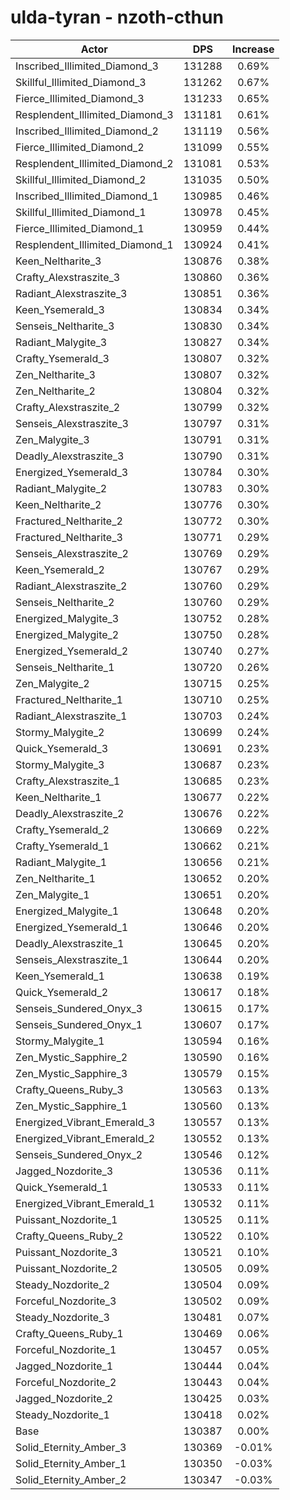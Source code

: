 # ulda-tyran - nzoth-cthun
| Actor | DPS | Increase |
|---|:---:|:---:|
|Inscribed_Illimited_Diamond_3|131288|0.69%|
|Skillful_Illimited_Diamond_3|131262|0.67%|
|Fierce_Illimited_Diamond_3|131233|0.65%|
|Resplendent_Illimited_Diamond_3|131181|0.61%|
|Inscribed_Illimited_Diamond_2|131119|0.56%|
|Fierce_Illimited_Diamond_2|131099|0.55%|
|Resplendent_Illimited_Diamond_2|131081|0.53%|
|Skillful_Illimited_Diamond_2|131035|0.50%|
|Inscribed_Illimited_Diamond_1|130985|0.46%|
|Skillful_Illimited_Diamond_1|130978|0.45%|
|Fierce_Illimited_Diamond_1|130959|0.44%|
|Resplendent_Illimited_Diamond_1|130924|0.41%|
|Keen_Neltharite_3|130876|0.38%|
|Crafty_Alexstraszite_3|130860|0.36%|
|Radiant_Alexstraszite_3|130851|0.36%|
|Keen_Ysemerald_3|130834|0.34%|
|Senseis_Neltharite_3|130830|0.34%|
|Radiant_Malygite_3|130827|0.34%|
|Crafty_Ysemerald_3|130807|0.32%|
|Zen_Neltharite_3|130807|0.32%|
|Zen_Neltharite_2|130804|0.32%|
|Crafty_Alexstraszite_2|130799|0.32%|
|Senseis_Alexstraszite_3|130797|0.31%|
|Zen_Malygite_3|130791|0.31%|
|Deadly_Alexstraszite_3|130790|0.31%|
|Energized_Ysemerald_3|130784|0.30%|
|Radiant_Malygite_2|130783|0.30%|
|Keen_Neltharite_2|130776|0.30%|
|Fractured_Neltharite_2|130772|0.30%|
|Fractured_Neltharite_3|130771|0.29%|
|Senseis_Alexstraszite_2|130769|0.29%|
|Keen_Ysemerald_2|130767|0.29%|
|Radiant_Alexstraszite_2|130760|0.29%|
|Senseis_Neltharite_2|130760|0.29%|
|Energized_Malygite_3|130752|0.28%|
|Energized_Malygite_2|130750|0.28%|
|Energized_Ysemerald_2|130740|0.27%|
|Senseis_Neltharite_1|130720|0.26%|
|Zen_Malygite_2|130715|0.25%|
|Fractured_Neltharite_1|130710|0.25%|
|Radiant_Alexstraszite_1|130703|0.24%|
|Stormy_Malygite_2|130699|0.24%|
|Quick_Ysemerald_3|130691|0.23%|
|Stormy_Malygite_3|130687|0.23%|
|Crafty_Alexstraszite_1|130685|0.23%|
|Keen_Neltharite_1|130677|0.22%|
|Deadly_Alexstraszite_2|130676|0.22%|
|Crafty_Ysemerald_2|130669|0.22%|
|Crafty_Ysemerald_1|130662|0.21%|
|Radiant_Malygite_1|130656|0.21%|
|Zen_Neltharite_1|130652|0.20%|
|Zen_Malygite_1|130651|0.20%|
|Energized_Malygite_1|130648|0.20%|
|Energized_Ysemerald_1|130646|0.20%|
|Deadly_Alexstraszite_1|130645|0.20%|
|Senseis_Alexstraszite_1|130644|0.20%|
|Keen_Ysemerald_1|130638|0.19%|
|Quick_Ysemerald_2|130617|0.18%|
|Senseis_Sundered_Onyx_3|130615|0.17%|
|Senseis_Sundered_Onyx_1|130607|0.17%|
|Stormy_Malygite_1|130594|0.16%|
|Zen_Mystic_Sapphire_2|130590|0.16%|
|Zen_Mystic_Sapphire_3|130579|0.15%|
|Crafty_Queens_Ruby_3|130563|0.13%|
|Zen_Mystic_Sapphire_1|130560|0.13%|
|Energized_Vibrant_Emerald_3|130557|0.13%|
|Energized_Vibrant_Emerald_2|130552|0.13%|
|Senseis_Sundered_Onyx_2|130546|0.12%|
|Jagged_Nozdorite_3|130536|0.11%|
|Quick_Ysemerald_1|130533|0.11%|
|Energized_Vibrant_Emerald_1|130532|0.11%|
|Puissant_Nozdorite_1|130525|0.11%|
|Crafty_Queens_Ruby_2|130522|0.10%|
|Puissant_Nozdorite_3|130521|0.10%|
|Puissant_Nozdorite_2|130505|0.09%|
|Steady_Nozdorite_2|130504|0.09%|
|Forceful_Nozdorite_3|130502|0.09%|
|Steady_Nozdorite_3|130481|0.07%|
|Crafty_Queens_Ruby_1|130469|0.06%|
|Forceful_Nozdorite_1|130457|0.05%|
|Jagged_Nozdorite_1|130444|0.04%|
|Forceful_Nozdorite_2|130443|0.04%|
|Jagged_Nozdorite_2|130425|0.03%|
|Steady_Nozdorite_1|130418|0.02%|
|Base|130387|0.00%|
|Solid_Eternity_Amber_3|130369|-0.01%|
|Solid_Eternity_Amber_1|130350|-0.03%|
|Solid_Eternity_Amber_2|130347|-0.03%|
